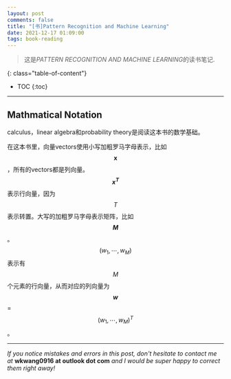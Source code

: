 ```yaml
---
layout: post
comments: false
title: "[书]Pattern Recognition and Machine Learning"
date: 2021-12-17 01:09:00
tags: book-reading
---
```


> 这是*PATTERN RECOGNITION AND MACHINE LEARNING*的读书笔记.


<!--more-->

{: class="table-of-content"}
* TOC
{:toc}

---

## Mathmatical Notation

calculus，linear algebra和probability theory是阅读这本书的数学基础。

在这本书里，向量vectors使用小写加粗罗马字母表示，比如 $$\bm x$$ ，所有的vectors都是列向量。**$$x^T$$** 表示行向量，因为$$T$$表示转置。大写的加粗罗马字母表示矩阵，比如 **$$M$$** 。$$(w_1, \cdots, w_M)$$表示有$$M$$个元素的行向量，从而对应的列向量为 **$$w$$** = $$(w_1, \cdots, w_M)^T$$。






---

*If you notice mistakes and errors in this post, don't hesitate to contact me at* **wkwang0916 at outlook dot com** *and I would be super happy to correct them right away!*
